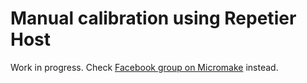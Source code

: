 # Manual calibration using Repetier Host

Work in progress. Check [Facebook group on Micromake](https://www.facebook.com/groups/173676226330714/) instead.
